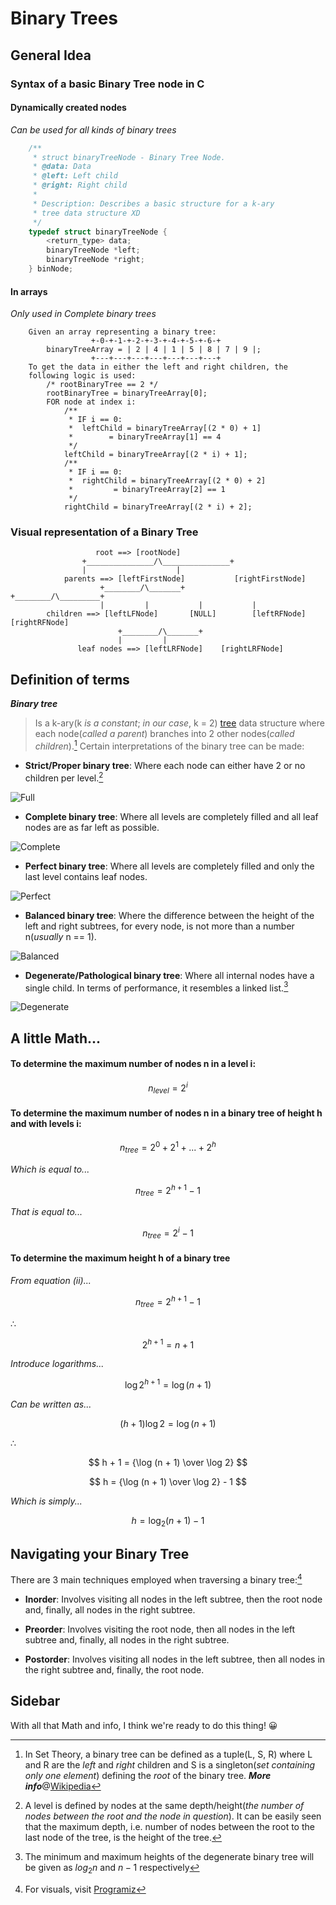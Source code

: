 # Binary Trees

## General Idea

### Syntax of a basic Binary Tree node in C

#### Dynamically created nodes

*Can be used for all kinds of binary trees*

```c
	/**
	 * struct binaryTreeNode - Binary Tree Node.
	 * @data: Data
	 * @left: Left child
	 * @right: Right child
	 *
	 * Description: Describes a basic structure for a k-ary
	 * tree data structure XD
	 */
	typedef struct binaryTreeNode {
		<return_type> data;
		binaryTreeNode *left;
		binaryTreeNode *right;
	} binNode;
```

#### In arrays

*Only used in Complete binary trees*

```
	Given an array representing a binary tree:
			  	  +-0-+-1-+-2-+-3-+-4-+-5-+-6-+
		binaryTreeArray = | 2 | 4 | 1 | 5 | 8 | 7 | 9 |;
			  	  +---+---+---+---+---+---+---+
	To get the data in either the left and right children, the
	following logic is used:
		/* rootBinaryTree == 2 */
		rootBinaryTree = binaryTreeArray[0];
		FOR node at index i:
			/**
			 * IF i == 0:
			 * 	leftChild = binaryTreeArray[(2 * 0) + 1]
			 *		  = binaryTreeArray[1] == 4
			 */
			leftChild = binaryTreeArray[(2 * i) + 1];
			/**
			 * IF i == 0:
			 * 	rightChild = binaryTreeArray[(2 * 0) + 2]
			 *		   = binaryTreeArray[2] == 1
			 */
			rightChild = binaryTreeArray[(2 * i) + 2];
```

### Visual representation of a Binary Tree

```
				   root ==> [rootNode]
				+_______________/\_______________+
				|		  	         |
      		parents ==> [leftFirstNode]	          [rightFirstNode]
      	      		+________/\_______+               +________/\_________+
      	      		|		  |	          |		      |
      	children ==> [leftLFNode]       [NULL]        [leftRFNode]	[rightRFNode]
				   		+________/\_______+
						|		  |
			   leaf nodes ==> [leftLRFNode]    [rightLRFNode]
```

## Definition of terms

***Binary tree***

> Is a k-ary(k *is a constant*; *in our case*, k = 2) [tree](https://en.wikipedia.org/wiki/Tree_(data_structure)) data structure where each node(*called a parent*) branches into 2 other nodes(*called children*).[^1] Certain interpretations of the binary tree can be made:

* **Strict/Proper binary tree**: Where each node can either have 2 or no children per level.[^2]

![Full](https://www.upgrad.com/blog/wp-content/uploads/2020/09/Picture2-1.jpg)

* **Complete binary tree**: Where all levels are completely filled and all leaf nodes are as far left as possible.

![Complete](https://www.upgrad.com/blog/wp-content/uploads/2020/09/Picture4.jpg)

* **Perfect binary tree**: Where all levels are completely filled and only the last level contains leaf nodes.

![Perfect](https://www.upgrad.com/blog/wp-content/uploads/2020/09/Picture6.jpg)

* **Balanced binary tree**: Where the difference between the height of the left and right subtrees, for every node, is not more than a number n(*usually* n == 1).

![Balanced](https://www.upgrad.com/blog/wp-content/uploads/2020/09/Picture7.jpg)

* **Degenerate/Pathological binary tree**: Where all internal nodes have a single child. In terms of performance, it resembles a linked list.[^3]

![Degenerate](https://www.upgrad.com/blog/wp-content/uploads/2020/09/Picture8.jpg)

[^1]: In Set Theory, a binary tree can be defined as a tuple(L, S, R) where L and R are the *left* and *right* children and S is a singleton(*set containing only one element*) defining the *root* of the binary tree. ***More info***@[Wikipedia](https://en.wikipedia.org/wiki/Binary_tree)
[^2]: A level is defined by nodes at the same depth/height(*the number of nodes between the root and the node in question*). It can be easily seen that the maximum depth, i.e. number of nodes between the root to the last node of the tree, is the height of the tree.
[^3]: The minimum and maximum heights of the degenerate binary tree will be given as $log_2 n$ and $n - 1$ respectively

## A little Math...

#### To determine the maximum number of nodes n in a level i:

$$ n_{level} = {2^i} $$

#### To determine the maximum number of nodes n in a binary tree of height h and with levels i:

$$ n_{tree} = {2^0 + 2^1 + ... + 2^h} $$

*Which is equal to...*

$$ n_{tree} = {2^{h + 1} - 1} $$

*That is equal to...*

$$ n_{tree} = {2^i - 1} $$

#### To determine the maximum height h of a binary tree

*From equation (ii)...*

$$ n_{tree} = {2^{h + 1} - 1} $$

&there4;

$$ 2^{h + 1} = {n + 1} $$

*Introduce logarithms...*

$$ \log 2^{h + 1} = {\log (n + 1)} $$

*Can be written as...*

$$ (h + 1)\log 2 = {\log (n + 1)} $$

&there4;

$$ h + 1 = {\log (n + 1) \over \log 2} $$

$$ h = {\log (n + 1) \over \log 2} - 1 $$

*Which is simply...*

$$ h = {\log_2 (n + 1) - 1} $$

## Navigating your Binary Tree

There are 3 main techniques employed when traversing a binary tree:[^4]

* **Inorder**: Involves visiting all nodes in the left subtree, then the root node and, finally, all nodes in the right subtree.

* **Preorder**: Involves visiting the root node, then all nodes in the left subtree and, finally, all nodes in the right subtree.

* **Postorder**: Involves visiting all nodes in the left subtree, then all nodes in the right subtree and, finally, the root node.

[^4]: For visuals, visit [Programiz](https://www.programiz.com/dsa/tree-traversal)

## Sidebar

With all that Math and info, I think we're ready to do this thing! :grinning:
